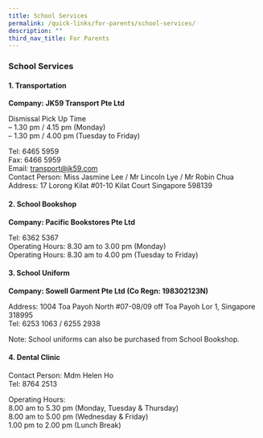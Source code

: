 ```yaml
---
title: School Services
permalink: /quick-links/for-parents/school-services/
description: ""
third_nav_title: For Parents
---
```

### **School Services**
#### **1\. Transportation**
**Company: JK59 Transport Pte Ltd**

Dismissal Pick Up Time<br>
– 1.30 pm / 4.15 pm (Monday)<br>
– 1.30 pm / 4.00 pm (Tuesday to Friday)<br>

Tel: 6465 5959<br>
Fax: 6466 5959<br>
Email: [transport@jk59.com](mailto:transport@jk59.com)<br>
Contact Person: Miss Jasmine Lee / Mr Lincoln Lye / Mr Robin Chua<br>
Address: 17 Lorong Kilat #01-10 Kilat Court Singapore 598139

#### **2\. School Bookshop**
**Company: Pacific Bookstores Pte Ltd**

Tel: 6362 5367<br>
Operating Hours: 8.30 am to 3.00 pm (Monday)<br>
Operating Hours: 8.30 am to 4.00 pm (Tuesday to Friday)

#### **3\. School Uniform**
**Company: Sowell Garment Pte Ltd (Co Regn: 198302123N)**

Address: 1004 Toa Payoh North #07-08/09 off Toa Payoh Lor 1, Singapore 318995<br>
Tel: 6253 1063 / 6255 2938

Note: School uniforms can also be purchased from School Bookshop.

#### **4\. Dental Clinic**
Contact Person: Mdm Helen Ho<br>
Tel: 8764 2513

Operating Hours:<br>
8.00 am to 5.30 pm (Monday, Tuesday & Thursday)<br>
8.00 am to 5.00 pm (Wednesday & Friday)<br>
1.00 pm to 2.00 pm (Lunch Break)
